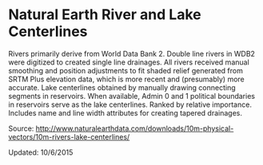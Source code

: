 Natural Earth River and Lake Centerlines
===========

Rivers primarily derive from World Data Bank 2. Double line rivers in WDB2 were digitized to created single line drainages. All rivers received manual smoothing and position adjustments to fit shaded relief generated from SRTM Plus elevation data, which is more recent and (presumably) more accurate.
Lake centerlines obtained by manually drawing connecting segments in reservoirs. When available, Admin 0 and 1 political boundaries in reservoirs serve as the lake centerlines.
Ranked by relative importance. Includes name and line width attributes for creating tapered drainages.

Source: http://www.naturalearthdata.com/downloads/10m-physical-vectors/10m-rivers-lake-centerlines/

Updated: 10/6/2015